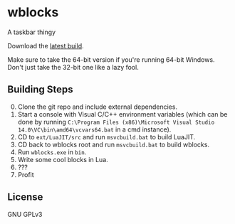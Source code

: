 # wblocks
A taskbar thingy

Download the [latest build](https://ci.appveyor.com/project/jerwuqu/wblocks/build/artifacts).

Make sure to take the 64-bit version if you're running 64-bit Windows. Don't just take the 32-bit one like a lazy fool.

## Building Steps
0. Clone the git repo and include external dependencies.
1. Start a console with Visual C/C++ environment variables (which can be done by running `C:\Program Files (x86)\Microsoft Visual Studio 14.0\VC\bin\amd64\vcvars64.bat` in a cmd instance).
2. CD to `ext/LuaJIT/src` and run `msvcbuild.bat` to build LuaJIT.
3. CD back to wblocks root and run `msvcbuild.bat` to build wblocks.
4. Run `wblocks.exe` in `bin`.
5. Write some cool blocks in Lua.
6. ???
7. Profit

## License
GNU GPLv3
